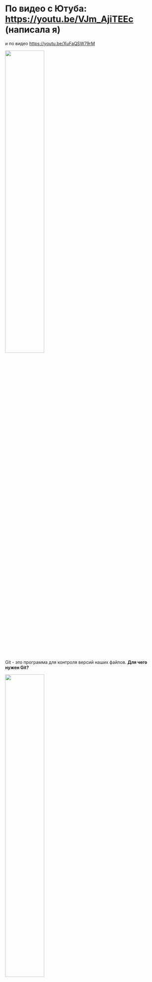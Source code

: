 
# По видео с Ютуба:    https://youtu.be/VJm_AjiTEEc  (написала я)
и по видео https://youtu.be/XuFaQSW79rM

<img src="https://github.com/user-attachments/assets/1632c6b0-17e0-411e-bd75-e3a89396ad72" width="50%" />

Git - это программа для контроля версий наших файлов.
**Для чего нужен Git?**

<img src="https://github.com/user-attachments/assets/1507164c-9f36-4e04-abc7-58efb18cbc87" width="50%" />

Мы работаем над каким-то проектом и, например, вносим какие-то изменения в наш код.  Но иногда нам нужно вернуться к прошлому состоянию кода в проекте (которое было, например 2 недели назад).

За это время мы могли поменять кучу строчек кода не в одном файле, а в сотне файлов проекта. Именно поэтому такие проекты отдают под контроль специальной программы Git.
Git наблюдает за всеми файлами внутри такой папки с вашим проетом и запоминает  все изменения текста во всех файлах в разные моменты времени. Поэтому с его помощью мы всегда можем увидеть, как код в наших файлах выглядел в определенную дату, а также быстро перейти на эту версию файлов.

Локальный репозиторий  и созданный на его основе удаленный репозиторий (копия локального) постоянно связаны м/у собой. Эту связь обеспечивает Git. 

<img src="https://github.com/user-attachments/assets/a8625667-b5dd-454b-9d05-a62ea06b5d8a" width="50%" />

## Публикация изменений в файлах в GitHub:

Делая изменения в файлах в нашем локальном репозитории, когда мы готовы, то можем **сказать гиту**, чтобы он опубликовал все эти изменения в удаленную копию.
Но самостоятельно Гит ничего делать не будет!!!  Он опубликует, только когда вы явно ему скажете об этом.  
Поэтому не стоит переживать о том, что кто-то тут же увидит, какого кринжа вы навалили в коде.


Когда мы загрузим наш новый код в удаленный репозиторий, то другие смогут скачать его на свои ПК. (а точнее не его самого, а только **копию**)
Они возьмут ваш удаленный репозиторий и на своих ПК на его основе создадут локальный репозиторий. Но это будет уже другая копия, не такая же как у вас! У каждого пользователя своя копия репозитория.



## Скачивание копии удаленного репозитория на свой ПК:
Сначала в консоли нужно перейти в папку, куда хотим скачать копию удаленного репозитория. (с помощью команды cd в терминале)

Далее запускаем команду `git clone [url удаленного репозитория с GitHub]`?\. Например,   **git clone  https://github.com/Elenka-Frontendka/git_test.git**

<img src="https://github.com/user-attachments/assets/dbb8ee95-91d0-46ee-bf27-4ba22af95fd8" width="50%" />

После этого у нас на компе появится новая папка со всеми файлами, что лежат в удаленном репозитории.
И эта папка сразу является вашим **локальным репозиторием**.
И этот локальный репозиторий уже автоматически связан с удаленным.
Но опять же, когда мы внесем какие-то изменения в локальном репозитории, они никак не будут отражены в удаленном!
Они появятся в удаленном, только когда мы явно скажем гиту о том, что нужно загрузить их в облако.

_____
Команда `git clone [url удаленного репозитория с GitHub]` скачивает из интернета (с сайта GitHub) нужный репозиторий на ваш компьютер. 
Такой скачанный репозиторий сразу находится под управлением Git на вашем компьютере.


## КОММИТЫ. Внесение изменений в файл в вашем локальном репозитории.
В локальном репозитории есть файл README.md.   Внесем в него изменения (добавим такой-то текст)

Внутри репозитория можно выполнить команду **git status**. Она выведет нам в консоль информацию обо всех незакоммиченных файлах в Гит-репозитории (подсветит их красным). Т.е. о тех, чью версию мы изменили, но еще не сохранили эти изменения внутри Гита.

<img src="https://github.com/user-attachments/assets/b923b41a-55dc-4a53-9d64-f08f0699f2dc" width="50%" />

Сохранение конкретной версии файла внутри Гита называется **коммитом**. Т.е. чтобы в будущем была возможность всегда быстро прыгнуть именно на эту версию файла, то это его состояние нужно закоммитеть в гит.

Сначала гиту нужно сказать, какие именно изменения в файле мы хотим сохранить в виде отдельной версии. (= коммита внутри гита)

<img src="https://github.com/user-attachments/assets/fac78b6d-630c-40e7-965c-077e190151ad" width="50%" />

Используют команду **git add**. После этой команды нужно указать имена файлов или папок, которые хотим подготовитьк сохранению. 
Чтобы подготовить **сразу все** файлы из текущей директории, можно написать точку ".", которая указывает на директорию, в которой мы прямо сейчас и находимся.

<img src="https://github.com/user-attachments/assets/a8bbbdb9-1d35-4746-95f7-61e2b37ab777" width="50%" />


Если введем команду **git status**, то теперь Гит знает что изменения в нашем файле уже готовы к сохранению.

<img src="https://github.com/user-attachments/assets/0242aba7-0915-4b21-807a-3fe4534f9e8a" width="50%" />

То место, где сейчас гит хранит информацию о том, какие именно файлы готовы к коммиту, называется **ИНДЕКС ГИТА** (staging area)

Только те файлы, что находятся в индексе, попадут в следующий коммит.
Когда добавили изменения в индекс и теперь готовы сохранить в истории гита, то необходимо выполнить команду `git commit -m "message"`.

Команда `git commit -m "message"` позволяет сообщить Git-у, что нужно сохранить данную версию файла.

<img src="https://github.com/user-attachments/assets/d0bbb318-d308-4bdd-83e2-dc981f7cc2dc" width="50%" />


У нее есть параметр "**-m**" (= message), после которого в ковычках можно указать сообщение **с описанием той версии файлов**, которую сохраняем. Тут мы передаем какую-то подпись с информацией о том, что мы что-то добавили или удалили в этой новой версии файлов.
После выполения команды, Гит запоминает и сообщения какие именно файлы были изменены, и как конкретно и когда именно, и кем.

<img src="https://github.com/user-attachments/assets/fe4b5331-fa02-458b-aab5-9132e2ef3c96" width="50%" />

Когда вы выполните **git commit**, то внутри гита создастся новый `Чек-пойнт`, который так и называется `Коммит`. По сути Гит запомнил то состояние файлов,  которое мы закоммитили. Теперь в любой момент сможем вернуться к этому состоянию по его номеру. У каждого коммита внутри Гита есть **уникальный номер** - **ХЭШ**.

<img src="https://github.com/user-attachments/assets/046540bd-6058-4692-88a5-b431f8390592" width="50%" />


<img src="https://github.com/user-attachments/assets/fb11e401-533b-46ed-9fc5-ebe39d4b9169" width="50%" />

Когда нам нужно перейти к определенной версии нашего проекта, которую мы закоммитили ранее, достаточно знать ее ХЭШ и выполнить спец. команду (см. ниже)


Коммитов можно делать сколько угодно, каждый раз сохраняя тем самым новые версии ваших файлов.
Гит  хранит всю историю коммитов.


Но что если мы хотим ЗАКОММИТЕТЬ только ЧАСТЬ измененных файлов, а над другими пока продолжить работу? Для того, чтобы сказать Git-у, какие именно файлы мы собираемся закоммитеть, есть удобная команда `git add`. 
Сам Git видит все ваши файлы, но просит вас перед коммитом явно сказать вам, хотите ди вы, чтобы он запомнил сразу все или же только ЧАСТЬ ваших изменений.
Поэтому в Git существует **специальное отделение**, в которое мы сначала должны пометить файлы, готовые к коммиту, а уже затем сохранять новую версию через git commit.
Такое отделение отделение для подготовки файлов к коммиту называется INDEX (или stage):

<img src="https://github.com/user-attachments/assets/d648e861-22a7-4877-b345-173f4c2fe6ca" width="50%" />


Команда `git add (путь к файлу или папке)`  служит для того, чтобы добавить измененные файлы в ИНДЕКС, пометив их этим для Git-а как готовые к коммиту.

<img src="https://github.com/user-attachments/assets/81610560-de26-4e7d-9360-57b86c3bb5ae" width="50%" />

<img src="https://github.com/user-attachments/assets/31269895-d05e-474c-9993-d11dc2aa716b" width="50%" />

Теперь, когда выполним команду git commit, в новую версию сохранятся только те изменения, что находились в индексе. А все остальные останутся как были.

<img src="https://github.com/user-attachments/assets/ac4f36bd-1aff-4f3f-8eaa-09e4a1f34ef5" width="50%" />


## Снова изменим файл README и Создадим **еще один Коммит** в гите с еще одной версией этого файла.
1) Добавим в файл немного текста, 
2) Выполним команду git add . (помещаем измененные файлы в индекс)
3) **git commit -m "updated README again"** - сказать Гиту, что именно их мы хотим в будущем закоммитеть


<img src="https://github.com/user-attachments/assets/9d67d13b-b5cd-4b2e-998e-184e470a324f" width="50%" />

У каждого коммита есть уникальный Хэш, который позволяет вернуться во времени к этой версии, которую сохраняли в этой точке.
Команда `git checkout (хэш-номер коммита, к  которому я хочу вернуться)` возвращает нас к предыдущей версии файла ( по хэшу коммита):

<img src="https://github.com/user-attachments/assets/6dff14d1-420f-46ee-8d50-d735d942ddbb" width="50%" />


## Публикация изменений
Все эти коммиты находятся сейчас в вашем Локальном репозитории.  Т.е. если мы работаем с командой над каким-то общим проектом, то другие участники всё еще не видят внесенных изменений.
Но мы можем **все сделанные нами коммиты послать из локального репозитория на удаленный**, чтобы другие участники команды могли скачать эти коммиты себе из удаленного репозитория.

Для того, чтобы загрузить сделанные коммиты в удаленный репозиторий, находясь в терминале внутри локального репозитория, выполняем команду:
`git push origin master`
(* Любой локальный репозиторий в Гите знает свой удаленный репозиторий под кодовым именем **origin**. Далее указываем имя ветки изменений, в которую мы загружаем коммиты)

<img src="https://github.com/user-attachments/assets/d432b2fc-4b5d-48f1-b36e-ee659d853ce3" width="50%" />

Гит начнет посылать наши коммиты и состояния файлов в них на сервера ГитХаб в наш удаленный репозиторий. 
В Гитхабе будет лежать уже измененный файл с последним коммитом (но вся история изменений также там доступна).


## Если другой разработчик захочет подтянуть из общего удаленного репозитория наши изменения.
Предположим, что он клонировал свой проект еще ДО того, как вы запушили свои коммиты. Поэтому у него на компе всё еще старое состояние этого файла.
(Тут чтобы показать как это работает, мы можем создать на компе еще один 2-й локальный репозиторий, который привязан к тому же самому удаленному репозиторию)

<img src="https://github.com/user-attachments/assets/3da7b30c-bd31-4a7f-9304-3cbe31e98866" width="50%" />

Командой **git log** можем проверить, что состояние текущего файла еще старое, без изменений:

<img src="https://github.com/user-attachments/assets/8f8360ac-98e7-400e-85da-eec164dce381" width="50%" />


А чтобы скачать наши коммиты из удаленного репозитория, нужно из директории **его** локального репозитория выполнить команду `git pull origin (имя ветки, из которой подгружаем коммиты)`
Например, **git pull origin master**
Тогда увидим у себя на ПК самую последнюю версию изменений. Но мы получили не просто последнюю версию, а получили все коммиты, всю историю.

Теперь если выполнить команду **git log**, то увидим все те коммиты, что до этого мы сделали в другом локальном репозитории и затем запушили их в удаленный.
Теперь мы уже из нового локального репозитория можем перемещаться по этим коммитам точно так же, как и автор в оригинальном с помощью **git checkout**.


## ВЕТКИ, переход на новую ветку 
Ветка в Git - это последовательность коммитов, которые имеют определенное имя:

<img src="https://github.com/user-attachments/assets/9c4f70ce-4a32-4d7b-8e10-fbaf1fc4c4a9" width="50%" />

Поэтому в любом локальном или удаленном репозитории всегда есть как **минимум одна ветка**. Она, как правило, называется **master** или **main**.

Но можем создавать сколько угодно других собственных веток. ``Для чего?`` Допустим, как разработчик мы работает над каким-то новым проектом и делаем огромную фичу. Она длинная 
- приходится изменить много файлов. Мы их постепенно меняем, добавляем новые коммиты.
  Но мы еще в процессе,  не закончили работу. Поэтому мы не хотели бы чтобы наши изменения прямо сейчас попадали в общий репозиторий. (Потому что тогда др. люди получат к ним доступ). У др. людей, которые
  скачают этот удаленный репозиторий с общими изменениями, будет нестабильная работа приложения - могут быть баги. 
Поэтому разработку отдельной ФИЧИ удобнее вести изолированно от стабильных коммитов, чтобы др. люди пока тоже могли работать  с репозиторием независимо от вас.

Когда мы создаем ветку в Git, то мы как бы отпачковываемся от существующей последовательности коммитов в новую изолированную со своим особым именем:

<img src="https://github.com/user-attachments/assets/22b7fa4f-eb7a-4c37-be64-09f87141be85" width="50%" />

В локальном репозитории мы можем посмотреть какие ветки в репозитории есть прямо сейчас с помощью команды `git branch`:

<img src="https://github.com/user-attachments/assets/36099430-7916-4eda-be07-9d70e0f67c62" width="50%" />


<img src="https://github.com/user-attachments/assets/6ffd6b4a-55b9-43fc-901c-8643a37b1941" width="50%" />
 - В данном случае у нас только одна единственная ветка

Чтобы из ветки master создать новую ветку, нужно выполнить команду `git branch (имя новой ветки)`

<img src="https://github.com/user-attachments/assets/75b33a3b-d704-4d94-80da-212f179ee2a9" width="50%" />
-тут мы просто создали новую ветку, но находимся всё еще на старой. 

Чтобы перейти на новую ветку: `git checkout (имя ветки, на которую хотим перейти)`

<img src="https://github.com/user-attachments/assets/bb9bf4c6-6ae1-45a0-9c17-32910982f8ad" width="50%" />

<img src="https://github.com/user-attachments/assets/603a234d-3bde-4814-819e-4a24e9a509a0" width="50%" />

<img src="https://github.com/user-attachments/assets/dd8fe446-f505-4998-9a12-a7fcedb1dae7" width="50%" />

 - звездочка рядом с названием ветки показывает, что мы переключились и работаеи  уже на этой ветке.


Когда мы создаем новую ветку, по умолчанию она создается на основе последнего коммита той ветки. на которой мы находились в  момент создания.
 - Таким образом, сейчас файлы ветки `master` и новой ветки `feature` абсолютно идентичные.

Теперь, если находясь в новой ветке, мы изменим наш файл README и по старой схеме сделаеи коммит наших изменений, то коммит будет сделан именно в  этой ветке, а не в master! :

<img src="https://github.com/user-attachments/assets/2fee2a4e-2810-47df-bcb7-9013258a0f41" width="50%" />

Если хотим переключиться на стабильную версию изменений в мастере, то достаточно просто вернуться на ветку master и все файлы будут автоматически 
соответствовать  последнему коммиту в мастере.

README будет в начальном состоянии, откуда мы пришли:

<img src="https://github.com/user-attachments/assets/ac4af180-cc15-4c50-8306-6686c00569c1" width="50%" />


Если теперь мы снова захотим вернуться на вторую ветку и продолжить неоконченную работу, то делаем чекаут на нее:    `git checkout feature` и обнаруживаем файл README  в том состоянии, в котором мы его и оставили

Т.о. разные разработчики могут работать в своих отдельных ветках, не мешая друг другу. Потом эти ветки могут оказаться в мастере, когда будут доведены до конца.



Сейчас новая ветка feature является локальной - она существуетв= в нашем локальном репозитории, но ее еще нет в удаленном. Т.е.  другие ее пока не могут увидеть:

<img src="https://github.com/user-attachments/assets/3855556b-565b-4dc7-a156-ca94d07836ba" width="50%" />


Чтобы ее опубликовать, выполняем `git push origin feature`, находясь в локальной ветке, которую мы хотим опубликовать
Здесь вместо feature можно написать любое имя. Это имя ветки, которое мы хотим дать новой УДАЛЕННОЙ ветке на GitHub, в которую загрузим локальную ветку feature.
Обычно ее называют точно также, как она названа у нас и локально, чтобы не путаться.

После этого коммит из локальной ветки публикуется в удаленном репозитории. Но теперь и другие участники команды могут видеть нашу ветку и переключаться м/у ею и мастером (также как и вы)

<img src="https://github.com/user-attachments/assets/e55b2730-ce4b-4790-a37c-fc4d21794348" width="50%" />


## СЛИЯНИЕ 
Допустим мы длительное время работали над какой-то фичёй и делали коммиты в ветке и наконец она готова и стабильна.
А теперь хотим перенести все изменения из ветки для разработки feature в основную ветку master, чтобы все получили к ним доступ.
Также ваши изменения соединятся с остальными изменениями из других веток, которые др. разработчики тоже объединяют в мастер.
Такая процедура  в Git называется **слиянием веток**.


Есть 2 механизма слияния:
## 1 способ - Мёдж. 
Сначала нужно сделать checkout на ту ветку, в которую мы будем делать мёрдж.    `git checkout master`

А затем выполнить команду `git merge` с именем ветки, из которой мы будем проводить слияние `git merge feature`

В этот момент Гит берет все изменения из переданной ветки, и добавляет все их в ветку Master  в виде всего одного нового коммита.

Убедиться в этом можно, выполнив из мастера команду  git log:

<img src="https://github.com/user-attachments/assets/176cb632-b677-4afd-8b94-e4a42bc4aedc" width="50%" />

- тут видно, что сначала идут пара наших старых коммитов, а последним (сверху) появляется новый.

Если, находясь на ветке master, мы взглянем на состояние нашего файла README, то увидим что оно совпадает с тем что мы до этого видели во второй ветки.
Т.е. все изменения попали в master и сущестуют здесь в виде одного нового коммита.

Далее, если хотим опубликовать результат Мерджа, то нужно сделать **push** мастера в удаленный репозиторий.


<img src="https://github.com/user-attachments/assets/47ad0e7e-1c2a-40c3-b963-75a62319b8de" width="50%" />

<img src="https://github.com/user-attachments/assets/d2bb10d0-97f0-4459-bf37-b8d5479259dc" width="50%" />


## 2 способ. 
Вернемся на вторую ветку: `git checkout feature` и сделаем на ней новые изменения в файле README 
Затем сделаем пару дополнительных коммитов.

Заглянем в git log:

<img src="https://github.com/user-attachments/assets/b6a03a96-df39-4098-a092-f4fff95c3acd" width="50%" />

 - убеждаемся что там есть новые коммиты, которые мы только что сделали. 
Хотим эти изменения перенести в ветку master.
Но merge в мастере создает только 1 новый коммит, в котором лежат все изменения из 2й ветки, которую мы мёржили.

Но что если я хочу поддержать историю изменений и перевести все коммиты из второй ветки в master?
Для этого можем использовать команду `git rebase (имя ветки)` вместо `git merge feature`

<img src="https://github.com/user-attachments/assets/a97098a8-7672-4c1e-b78d-dfc5b129cb8e" width="50%" />

<img src="https://github.com/user-attachments/assets/21c94f9a-1179-4305-a923-59fe826478ae" width="50%" />

Теперь оба коммита из нашей 2-й ветки находятся здесь вместе со своими сообщениями.


<img src="https://github.com/user-attachments/assets/94925934-feee-4ff6-a4d5-c5de3fd22b91" width="50%" />

Т.о., если вам важна история коммитов в вашей ветке, то лучше применять rebase вместо merge.



